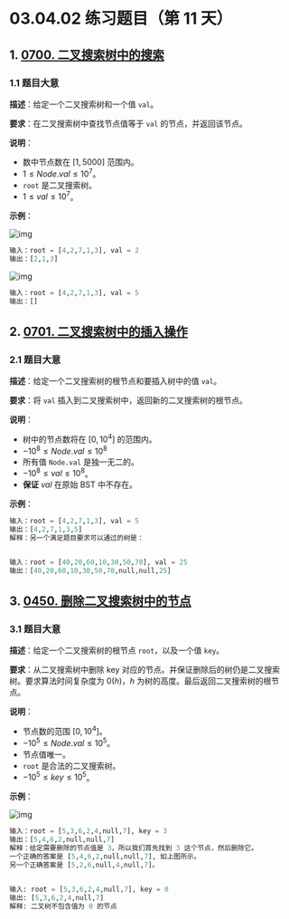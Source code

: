 # 03.04.02 练习题目（第 11 天）

## 1. [0700. 二叉搜索树中的搜索](https://leetcode.cn/problems/search-in-a-binary-search-tree/)

### 1.1 题目大意

**描述**：给定一个二叉搜索树和一个值 `val`。

**要求**：在二叉搜索树中查找节点值等于 `val` 的节点，并返回该节点。

**说明**：

- 数中节点数在 $[1, 5000]$ 范围内。
- $1 \le Node.val \le 10^7$。
- `root` 是二叉搜索树。
- $1 \le val \le 10^7$。

**示例**：

![img](https://assets.leetcode.com/uploads/2021/01/12/tree1.jpg)

```python
输入：root = [4,2,7,1,3], val = 2
输出：[2,1,3]
```

![img](https://assets.leetcode.com/uploads/2021/01/12/tree2.jpg)

```python
输入：root = [4,2,7,1,3], val = 5
输出：[]
```

## 2. [0701. 二叉搜索树中的插入操作](https://leetcode.cn/problems/insert-into-a-binary-search-tree/)

### 2.1 题目大意

**描述**：给定一个二叉搜索树的根节点和要插入树中的值 `val`。

**要求**：将 `val` 插入到二叉搜索树中，返回新的二叉搜索树的根节点。

**说明**：

- 树中的节点数将在 $[0, 10^4]$ 的范围内。
- $-10^8 \le Node.val \le 10^8$
- 所有值 `Node.val` 是独一无二的。
- $-10^8 \le val \le 10^8$。
- **保证** $val$ 在原始 BST 中不存在。

**示例**：

```python
输入：root = [4,2,7,1,3], val = 5
输出：[4,2,7,1,3,5]
解释：另一个满足题目要求可以通过的树是：


输入：root = [40,20,60,10,30,50,70], val = 25
输出：[40,20,60,10,30,50,70,null,null,25]
```

## 3. [0450. 删除二叉搜索树中的节点](https://leetcode.cn/problems/delete-node-in-a-bst/)

### 3.1 题目大意

**描述**：给定一个二叉搜索树的根节点 `root`，以及一个值 `key`。

**要求**：从二叉搜索树中删除 key 对应的节点。并保证删除后的树仍是二叉搜索树。要求算法时间复杂度为 $0(h)$，$h$ 为树的高度。最后返回二叉搜索树的根节点。

**说明**：

- 节点数的范围 $[0, 10^4]$。
- $-10^5 \le Node.val \le 10^5$。
- 节点值唯一。
- `root` 是合法的二叉搜索树。
- $-10^5 \le key \le 10^5$。

**示例**：

![img](https://assets.leetcode.com/uploads/2020/09/04/del_node_1.jpg)

```python
输入：root = [5,3,6,2,4,null,7], key = 3
输出：[5,4,6,2,null,null,7]
解释：给定需要删除的节点值是 3，所以我们首先找到 3 这个节点，然后删除它。
一个正确的答案是 [5,4,6,2,null,null,7], 如上图所示。
另一个正确答案是 [5,2,6,null,4,null,7]。


输入: root = [5,3,6,2,4,null,7], key = 0
输出: [5,3,6,2,4,null,7]
解释: 二叉树不包含值为 0 的节点
```
